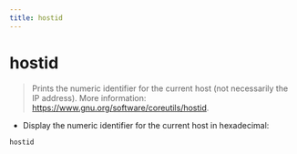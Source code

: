 ```yaml
---
title: hostid
---
```

# hostid

> Prints the numeric identifier for the current host (not necessarily the IP address).
> More information: <https://www.gnu.org/software/coreutils/hostid>.

- Display the numeric identifier for the current host in hexadecimal:

`hostid`
